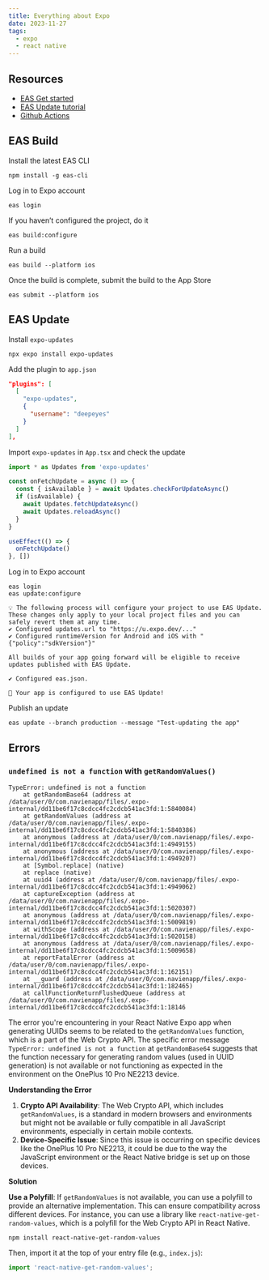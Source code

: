 ```yaml
---
title: Everything about Expo
date: 2023-11-27
tags:
  - expo
  - react native
---
```


## Resources

- [EAS Get started](https://docs.expo.dev/eas-update/getting-started/)
- [EAS Update tutorial](https://www.youtube.com/watch?v=HYh3UqxYzpA)
- [Github Actions](https://docs.expo.dev/eas-update/github-actions/)

## EAS Build


Install the latest EAS CLI


```shell
npm install -g eas-cli
```


Log in to Expo account


```shell
eas login
```


If you haven’t configured the project, do it


```shell
eas build:configure
```


Run a build


```shell
eas build --platform ios
```


Once the build is complete, submit the build to the App Store


```shell
eas submit --platform ios
```


## EAS Update


Install `expo-updates`


```shell
npx expo install expo-updates
```


Add the plugin to `app.json`


```json
"plugins": [
  [
    "expo-updates",
    {
      "username": "deepeyes"
    }
  ]
],
```


Import `expo-updates` in `App.tsx` and check the update


```typescript
import * as Updates from 'expo-updates'

const onFetchUpdate = async () => {
  const { isAvailable } = await Updates.checkForUpdateAsync()
  if (isAvailable) {
    await Updates.fetchUpdateAsync()
    await Updates.reloadAsync()
  }
}

useEffect(() => {
  onFetchUpdate()
}, [])
```


Log in to Expo account


```shell
eas login
eas update:configure

💡 The following process will configure your project to use EAS Update. These changes only apply to your local project files and you can safely revert them at any time.
✔ Configured updates.url to "https://u.expo.dev/..."
✔ Configured runtimeVersion for Android and iOS with "{"policy":"sdkVersion"}"

All builds of your app going forward will be eligible to receive updates published with EAS Update.

✔ Configured eas.json.

🎉 Your app is configured to use EAS Update!
```


Publish an update


```shell
eas update --branch production --message "Test-updating the app"
```


## Errors


### `undefined is not a function` with `getRandomValues()`


```shell
TypeError: undefined is not a function
    at getRandomBase64 (address at /data/user/0/com.navienapp/files/.expo-internal/dd11be6f17c8cdcc4fc2cdcb541ac3fd:1:5840084)
    at getRandomValues (address at /data/user/0/com.navienapp/files/.expo-internal/dd11be6f17c8cdcc4fc2cdcb541ac3fd:1:5840386)
    at anonymous (address at /data/user/0/com.navienapp/files/.expo-internal/dd11be6f17c8cdcc4fc2cdcb541ac3fd:1:4949155)
    at anonymous (address at /data/user/0/com.navienapp/files/.expo-internal/dd11be6f17c8cdcc4fc2cdcb541ac3fd:1:4949207)
    at [Symbol.replace] (native)
    at replace (native)
    at uuid4 (address at /data/user/0/com.navienapp/files/.expo-internal/dd11be6f17c8cdcc4fc2cdcb541ac3fd:1:4949062)
    at captureException (address at /data/user/0/com.navienapp/files/.expo-internal/dd11be6f17c8cdcc4fc2cdcb541ac3fd:1:5020307)
    at anonymous (address at /data/user/0/com.navienapp/files/.expo-internal/dd11be6f17c8cdcc4fc2cdcb541ac3fd:1:5009819)
    at withScope (address at /data/user/0/com.navienapp/files/.expo-internal/dd11be6f17c8cdcc4fc2cdcb541ac3fd:1:5020158)
    at anonymous (address at /data/user/0/com.navienapp/files/.expo-internal/dd11be6f17c8cdcc4fc2cdcb541ac3fd:1:5009658)
    at reportFatalError (address at /data/user/0/com.navienapp/files/.expo-internal/dd11be6f17c8cdcc4fc2cdcb541ac3fd:1:162151)
    at __guard (address at /data/user/0/com.navienapp/files/.expo-internal/dd11be6f17c8cdcc4fc2cdcb541ac3fd:1:182465)
    at callFunctionReturnFlushedQueue (address at /data/user/0/com.navienapp/files/.expo-internal/dd11be6f17c8cdcc4fc2cdcb541ac3fd:1:18146
```


The error you're encountering in your React Native Expo app when generating UUIDs seems to be related to the `getRandomValues` function, which is a part of the Web Crypto API. The specific error message `TypeError: undefined is not a function` at `getRandomBase64` suggests that the function necessary for generating random values (used in UUID generation) is not available or not functioning as expected in the environment on the OnePlus 10 Pro NE2213 device.


**Understanding the Error**

1. **Crypto API Availability**: The Web Crypto API, which includes `getRandomValues`, is a standard in modern browsers and environments but might not be available or fully compatible in all JavaScript environments, especially in certain mobile contexts.
2. **Device-Specific Issue**: Since this issue is occurring on specific devices like the OnePlus 10 Pro NE2213, it could be due to the way the JavaScript environment or the React Native bridge is set up on those devices.

**Solution**


**Use a Polyfill**: If `getRandomValues` is not available, you can use a polyfill to provide an alternative implementation. This can ensure compatibility across different devices. For instance, you can use a library like `react-native-get-random-values`, which is a polyfill for the Web Crypto API in React Native.


```shell
npm install react-native-get-random-values
```


Then, import it at the top of your entry file (e.g., `index.js`):


```javascript
import 'react-native-get-random-values';
```


